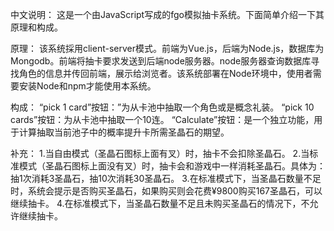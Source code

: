 中文说明：
  这是一个由JavaScript写成的fgo模拟抽卡系统。下面简单介绍一下其原理和构成。

原理：
  该系统採用client-server模式。前端为Vue.js，后端为Node.js，数据库为Mongodb。前端将抽卡要求发送到后端node服务器。node服务器查询数据库寻找角色的信息并传回前端，展示给浏览者。该系统部署在Node环境中，使用者需要安装Node和npm才能使用本系统。

构成：
  “pick 1 card”按钮：”为从卡池中抽取一个角色或是概念礼装。
  “pick 10 cards”按钮：为从卡池中抽取一个10连。
  “Calculate”按钮：是一个独立功能，用于计算抽取当前池子中的概率提升卡所需圣晶石的期望。
  
  补充：
    1.当自由模式（圣晶石图标上面有叉）时，抽卡不会扣除圣晶石。
    2.当标准模式（圣晶石图标上面没有叉）时，抽卡会和游戏中一样消耗圣晶石。具体为：抽1次消耗3圣晶石，抽10次消耗30圣晶石。
    3.在标准模式下，当圣晶石数量不足时，系统会提示是否购买圣晶石，如果购买则会花费¥9800购买167圣晶石，可以继续抽卡。
    4.在标准模式下，当圣晶石数量不足且未购买圣晶石的情况下，不允许继续抽卡。
